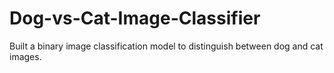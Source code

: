 # Dog-vs-Cat-Image-Classifier
Built a binary image classification model to distinguish between dog and cat images.
